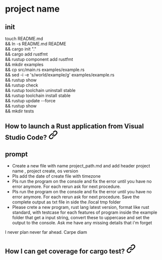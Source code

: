 # project name

## init

touch README.md \
&& ln -s README.md README \
&& cargo init "." \
&& cargo add rustfmt \
&& rustup component add rustfmt \
&& mkdir examples \
&& cp src/main.rs examples/example.rs \
&& sed -i -e 's/world/example/g' examples/example.rs \
&& rustup  show \
&& rustup  check \
&& rustup toolchain uninstall stable \
&& rustup toolchain install stable \
&& rustup update  --force \
&& rustup show \
&& mkdir tests

## How to launch a Rust application from Visual Studio Code? [![alt text][1]](https://stackoverflow.com/questions/46885292/how-to-launch-a-rust-application-from-visual-studio-code)

## prompt

- Create a new file with name project_path.md and add header project name , project create, os version
- Pls add the date of create file with timezone
- Pls run the program on the console and fix the error until you have no error anymore. For each rerun ask for next procedure.
- Pls run the program on the console and fix the error until you have no error anymore. For each rerun ask for next procedure. Save the complete output as txt file in side the /local tmp folder
- Please crete a new program, rust lang latest version, format like rust standard, with testcase for each features of program inside the example folder that get a input string, convert these to uppercase and set the output to the console. Ask me have any missing details that i'm forget
  
I never plan never far ahead. Carpe diam

## How I can get coverage for cargo test? [![alt text][1]](https://stackoverflow.com/questions/69491669/how-i-can-get-coverage-for-cargo-test)
<!-- Link sign - Don't Found a better way :-( - You know a better method? - send me a email -->
[1]: ./img/link_symbol.svg
